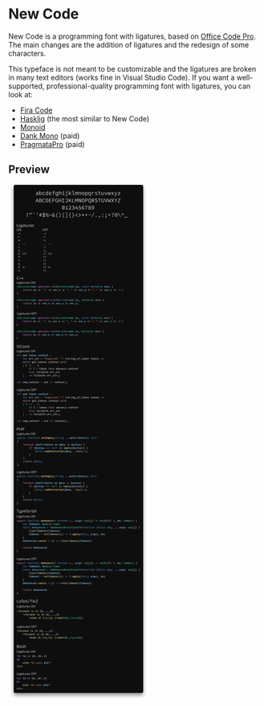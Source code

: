 # New Code

New Code is a programming font with ligatures, based on
[Office Code Pro](https://github.com/nathco/Office-Code-Pro).
The main changes are the addition of ligatures and the redesign of some
characters.

This typeface is not meant to be customizable and the ligatures are broken in
many text editors (works fine in Visual Studio Code). If you want a
well-supported, professional-quality programming font with ligatures, you can
look at:

- [Fira Code](https://github.com/tonsky/FiraCode)
- [Hasklig](https://github.com/i-tu/Hasklig) (the most similar to New Code)
- [Monoid](https://larsenwork.com/monoid/)
- [Dank Mono](https://gumroad.com/l/dank-mono) (paid)
- [PragmataPro](https://fsd.it/shop/fonts/pragmatapro/) (paid)

## Preview

![Font preview](preview.png)
